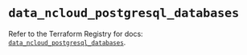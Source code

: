# `data_ncloud_postgresql_databases`

Refer to the Terraform Registry for docs: [`data_ncloud_postgresql_databases`](https://registry.terraform.io/providers/navercloudplatform/ncloud/4.0.4/docs/data-sources/postgresql_databases).
